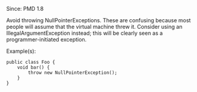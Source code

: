 Since: PMD 1.8

Avoid throwing NullPointerExceptions. These are confusing because most people will assume that the
virtual machine threw it. Consider using an IllegalArgumentException instead; this will be
clearly seen as a programmer-initiated exception.

Example(s):
```
public class Foo {
    void bar() {
        throw new NullPointerException();
    }
}
```
